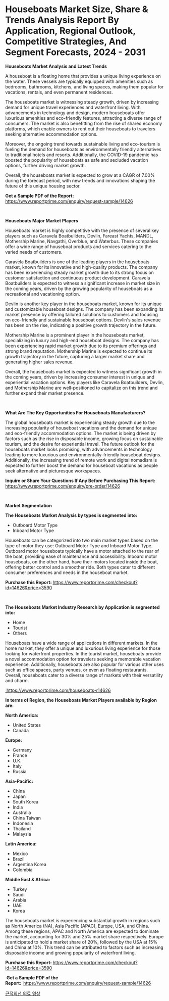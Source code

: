 <p><h1>Houseboats Market Size, Share & Trends Analysis Report By Application, Regional Outlook, Competitive Strategies, And Segment Forecasts, 2024 - 2031</h1></p><p><strong>Houseboats Market Analysis and Latest Trends</strong></p>
<p><p>A houseboat is a floating home that provides a unique living experience on the water. These vessels are typically equipped with amenities such as bedrooms, bathrooms, kitchens, and living spaces, making them popular for vacations, rentals, and even permanent residences.</p><p>The houseboats market is witnessing steady growth, driven by increasing demand for unique travel experiences and waterfront living. With advancements in technology and design, modern houseboats offer luxurious amenities and eco-friendly features, attracting a diverse range of consumers. The market is also benefitting from the rise of shared economy platforms, which enable owners to rent out their houseboats to travelers seeking alternative accommodation options.</p><p>Moreover, the ongoing trend towards sustainable living and eco-tourism is fueling the demand for houseboats as environmentally friendly alternatives to traditional hotels and resorts. Additionally, the COVID-19 pandemic has boosted the popularity of houseboats as safe and secluded vacation options, further driving market growth.</p><p>Overall, the houseboats market is expected to grow at a CAGR of 7.00% during the forecast period, with new trends and innovations shaping the future of this unique housing sector.</p></p>
<p><strong>Get a Sample PDF of the Report:&nbsp;</strong> <a href="https://www.reportprime.com/enquiry/request-sample/14626">https://www.reportprime.com/enquiry/request-sample/14626</a></p>
<p>&nbsp;</p>
<p><strong>Houseboats Major Market Players</strong></p>
<p><p>Houseboats market is highly competitive with the presence of several key players such as Caravela Boatbuilders, Devlin, Fareast Yachts, MANDL, Mothership Marine, Navgathi, Overblue, and Waterbus. These companies offer a wide range of houseboat products and services catering to the varied needs of customers.</p><p>Caravela Boatbuilders is one of the leading players in the houseboats market, known for its innovative and high-quality products. The company has been experiencing steady market growth due to its strong focus on customer satisfaction and continuous product development. Caravela Boatbuilders is expected to witness a significant increase in market size in the coming years, driven by the growing popularity of houseboats as a recreational and vacationing option.</p><p>Devlin is another key player in the houseboats market, known for its unique and customizable houseboat designs. The company has been expanding its market presence by offering tailored solutions to customers and focusing on eco-friendly and sustainable houseboat options. Devlin's sales revenue has been on the rise, indicating a positive growth trajectory in the future.</p><p>Mothership Marine is a prominent player in the houseboats market, specializing in luxury and high-end houseboat designs. The company has been experiencing rapid market growth due to its premium offerings and strong brand reputation. Mothership Marine is expected to continue its growth trajectory in the future, capturing a larger market share and generating higher sales revenue.</p><p>Overall, the houseboats market is expected to witness significant growth in the coming years, driven by increasing consumer interest in unique and experiential vacation options. Key players like Caravela Boatbuilders, Devlin, and Mothership Marine are well-positioned to capitalize on this trend and further expand their market presence.</p></p>
<p>&nbsp;</p>
<p><strong>What Are The Key Opportunities For Houseboats Manufacturers?</strong></p>
<p><p>The global houseboats market is experiencing steady growth due to the increasing popularity of houseboat vacations and the demand for unique and eco-friendly accommodation options. The market is being driven by factors such as the rise in disposable income, growing focus on sustainable tourism, and the desire for experiential travel. The future outlook for the houseboats market looks promising, with advancements in technology leading to more luxurious and environmentally-friendly houseboat designs. Additionally, the increasing trend of remote work and digital nomadism is expected to further boost the demand for houseboat vacations as people seek alternative and picturesque workspaces.</p></p>
<p><strong>Inquire or Share Your Questions If Any Before Purchasing This Report:</strong> <a href="https://www.reportprime.com/enquiry/pre-order/14626">https://www.reportprime.com/enquiry/pre-order/14626</a></p>
<p>&nbsp;</p>
<p><strong>Market Segmentation</strong></p>
<p><strong>The Houseboats Market Analysis by types is segmented into:</strong></p>
<p><ul><li>Outboard Motor Type</li><li>Inboard Motor Type</li></ul></p>
<p><p>Houseboats can be categorized into two main market types based on the type of motor they use: Outboard Motor Type and Inboard Motor Type. Outboard motor houseboats typically have a motor attached to the rear of the boat, providing ease of maintenance and accessibility. Inboard motor houseboats, on the other hand, have their motors located inside the boat, offering better control and a smoother ride. Both types cater to different consumer preferences and needs in the houseboat market.</p></p>
<p><strong>Purchase this Report:&nbsp;</strong><a href="https://www.reportprime.com/checkout?id=14626&price=3590">https://www.reportprime.com/checkout?id=14626&price=3590</a></p>
<p>&nbsp;</p>
<p><strong>The Houseboats Market Industry Research by Application is segmented into:</strong></p>
<p><ul><li>Home</li><li>Tourist</li><li>Others</li></ul></p>
<p><p>Houseboats have a wide range of applications in different markets. In the home market, they offer a unique and luxurious living experience for those looking for waterfront properties. In the tourist market, houseboats provide a novel accommodation option for travelers seeking a memorable vacation experience. Additionally, houseboats are also popular for various other uses such as office spaces, party venues, or even as floating restaurants. Overall, houseboats cater to a diverse range of markets with their versatility and charm.</p></p>
<p><a href="https://www.reportprime.com/houseboats-r14626">&nbsp;https://www.reportprime.com/houseboats-r14626</a></p>
<p><strong>In terms of Region, the Houseboats Market Players available by Region are:</strong></p>
<p>
    <p> <strong> North America: </strong>
        <ul>
            <li>United States</li>
            <li>Canada</li>
        </ul>
        </p> 
    <p> <strong> Europe: </strong>
        <ul>
            <li>Germany</li>
            <li>France</li>
            <li>U.K.</li>
            <li>Italy</li>
            <li>Russia</li>
        </ul>
        </p> 
    <p> <strong> Asia-Pacific: </strong>
        <ul>
            <li>China</li>
            <li>Japan</li>
            <li>South Korea</li>
            <li>India</li>
            <li>Australia</li>
            <li>China Taiwan</li>
            <li>Indonesia</li>
            <li>Thailand</li>
            <li>Malaysia</li>
        </ul>
        </p> 
    <p> <strong> Latin America: </strong>
        <ul>
            <li>Mexico</li>
            <li>Brazil</li>
            <li>Argentina Korea</li>
            <li>Colombia</li>
        </ul>
        </p> 
    <p> <strong> Middle East & Africa: </strong>
        <ul>
            <li>Turkey</li>
            <li>Saudi</li>
            <li>Arabia</li>
            <li>UAE</li>
            <li>Korea</li>
        </ul>
    </p>
    </p>
<p><p>The houseboats market is experiencing substantial growth in regions such as North America (NA), Asia Pacific (APAC), Europe, USA, and China. Among these regions, APAC and North America are expected to dominate the market, accounting for 30% and 25% market share respectively. Europe is anticipated to hold a market share of 20%, followed by the USA at 15% and China at 10%. This trend can be attributed to factors such as increasing disposable income and growing popularity of waterfront living.</p></p>
<p><strong>Purchase this Report: </strong><a href="https://www.reportprime.com/checkout?id=14626&price=3590">https://www.reportprime.com/checkout?id=14626&price=3590</a></p>
<p>&nbsp;<strong>Get a Sample PDF of the Report:&nbsp;&nbsp;</strong><a href="https://www.reportprime.com/enquiry/request-sample/14626">https://www.reportprime.com/enquiry/request-sample/14626</a></p>
<p><strong></strong></p>
<p><p><a href="https://github.com/Skyleitney456456/Market-Research-Report-List-1/blob/main/520089087477.md">근적외선 의료 영상</a></p></p>